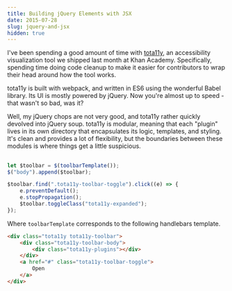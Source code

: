 ```yaml
---
title: Building jQuery Elements with JSX
date: 2015-07-28
slug: jquery-and-jsx
hidden: true
---
```


I've been spending a good amount of time with [tota11y](https://khan.github.io/tota11y), an accessibility visualization tool we shipped last month at Khan Academy. Specifically, spending time doing code cleanup to make it easier for contributors to wrap their head around how the tool works.

tota11y is built with webpack, and written in ES6 using the wonderful Babel library. Its UI is mostly powered by jQuery. Now you're almost up to speed - that wasn't so bad, was it?

Well, my jQuery chops are not very good, and tota11y rather quickly devolved into jQuery soup. tota11y is modular, meaning that each "plugin" lives in its own directory that encapsulates its logic, templates, and styling. It's clean and provides a lot of flexibility, but the boundaries between these modules is where things get a little suspicious.

##

```js
let $toolbar = $(toolbarTemplate());
$("body").append($toolbar);

$toolbar.find(".tota11y-toolbar-toggle").click((e) => {
    e.preventDefault();
    e.stopPropagation();
    $toolbar.toggleClass("tota11y-expanded");
});
```

Where `toolbarTemplate` corresponds to the following handlebars template.

```html
<div class="tota11y tota11y-toolbar">
    <div class="tota11y-toolbar-body">
        <div class="tota11y-plugins"></div>
    </div>
    <a href="#" class="tota11y-toolbar-toggle">
        Open
    </a>
</div>
```


